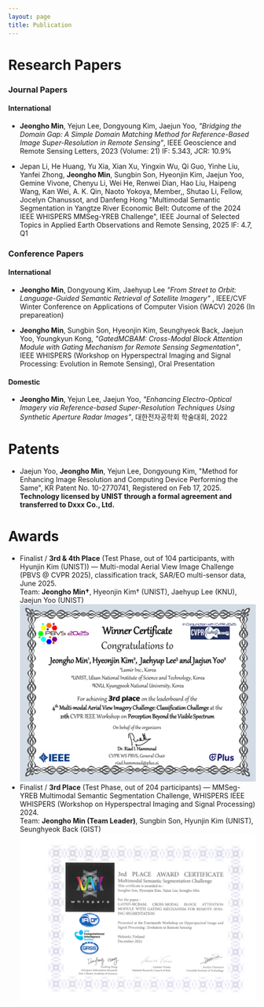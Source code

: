 ```yaml
---
layout: page
title: Publication
---
```


# Research Papers

### Journal Papers

#### International

- **Jeongho Min**, Yejun Lee, Dongyoung Kim, Jaejun Yoo, _"Bridging the Domain Gap: A Simple Domain Matching Method for Reference-Based Image Super-Resolution in Remote Sensing"_, IEEE Geoscience and Remote Sensing Letters, 2023 (Volume: 21) IF: 5.343, JCR: 10.9%


- Jepan Li, He Huang, Yu Xia, Xian Xu, Yingxin Wu, Qi Guo, Yinhe Liu, Yanfei Zhong, **Jeongho Min**, Sungbin Son, Hyeonjin Kim, Jaejun Yoo, Gemine Vivone, Chenyu Li, Wei He, Renwei Dian, Hao Liu, Haipeng Wang, Kan Wei, A. K. Qin, Naoto Yokoya, Member,, Shutao Li, Fellow, Jocelyn Chanussot, and Danfeng Hong "Multimodal Semantic Segmentation in Yangtze River Economic Belt: Outcome of the 2024 IEEE WHISPERS MMSeg-YREB Challenge", IEEE Journal of Selected Topics in Applied Earth Observations and Remote Sensing, 2025 IF: 4.7, Q1

### Conference Papers

#### International 
- **Jeongho Min**, Dongyoung Kim, Jaehyup Lee _"From Street to Orbit: Language-Guided Semantic Retrieval of Satellite Imagery"_
, IEEE/CVF Winter Conference on Applications of Computer Vision (WACV) 2026 (In prepareation) 

- **Jeongho Min**, Sungbin Son, Hyeonjin Kim, Seunghyeok Back, Jaejun Yoo, Youngkyun Kong, _"GatedMCBAM: Cross-Modal Block Attention Module with Gating Mechanism for Remote Sensing Segmentation"_, IEEE WHISPERS (Workshop on Hyperspectral Imaging and Signal Processing: Evolution in Remote Sensing), Oral Presentation

#### Domestic

- **Jeongho Min**, Yejun Lee, Jaejun Yoo, _"Enhancing Electro-Optical Imagery via Reference-based Super-Resolution Techniques Using Synthetic Aperture Radar Images"_, 대한전자공학회 학술대회, 2022

# Patents

- Jaejun Yoo, **Jeongho Min**, Yejun Lee, Dongyoung Kim,
"Method for Enhancing Image Resolution and Computing Device Performing the Same",
KR Patent No. 10-2770741, Registered on Feb 17, 2025.
**Technology licensed by UNIST through a formal agreement and transferred to Dxxx Co., Ltd.**


# Awards
* Finalist / **3rd & 4th Place** (Test Phase, out of 104 participants, with Hyunjin Kim (UNIST)) — Multi-modal Aerial View Image Challenge (PBVS @ CVPR 2025), classification track, SAR/EO multi-sensor data, June 2025.  
   Team: **Jeongho Min†**,  Hyeonjin Kim† (UNIST), Jaehyup Lee (KNU), Jaejun Yoo (UNIST)
![PBVS 2025 Award Certificate](assets/img/PBVS_2025_Award_Certificates_MAVIC-C_Jeongho_Min-1.png)
* Finalist / **3rd Place** (Test Phase, out of 204 participants) — MMSeg-YREB Multimodal Semantic Segmentation Challenge, WHISPERS IEEE WHISPERS (Workshop on Hyperspectral Imaging and Signal Processing) 2024.  
  Team: **Jeongho Min (Team Leader)**, Sungbin Son, Hyunjin Kim (UNIST), Seunghyeok Back (GIST)
![MMSeg-YREB Award Certificate](assets/img/whispers2024_challenge_12162024_094032-1.png)
  
